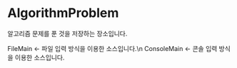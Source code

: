 # AlgorithmProblem
알고리즘 문제를 푼 것을 저장하는 장소입니다.

FileMain <- 파일 입력 방식을 이용한 소스입니다.\n
ConsoleMain <- 콘솔 입력 방식을 이용한 소스입니다.
